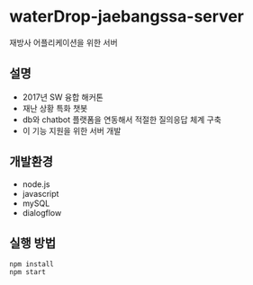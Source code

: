 # waterDrop-jaebangssa-server
재방사 어플리케이션을 위한 서버

## 설명
- 2017년 SW 융합 해커톤
- 재난 상황 특화 챗봇
- db와 chatbot 플랫폼을 연동해서 적절한 질의응답 체계 구축
- 이 기능 지원을 위한 서버 개발

## 개발환경
- node.js
- javascript
- mySQL
- dialogflow

## 실행 방법
```
npm install
npm start
```
